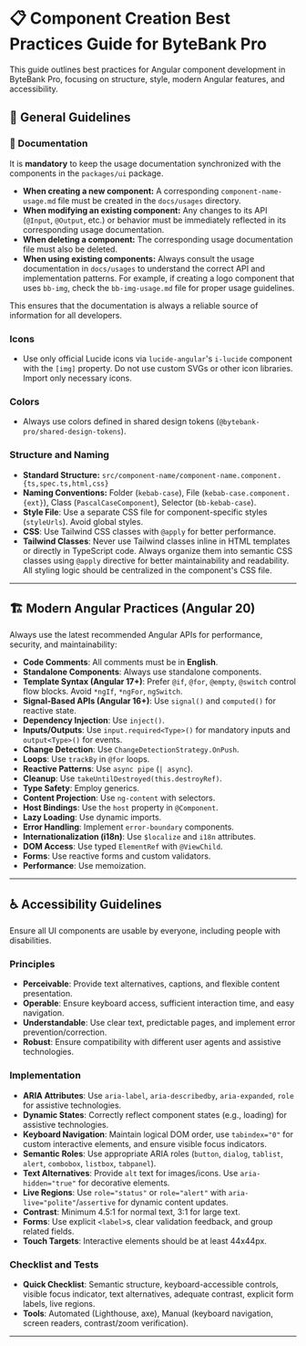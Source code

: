 # 📋 Component Creation Best Practices Guide for ByteBank Pro

This guide outlines best practices for Angular component development in ByteBank Pro, focusing on structure, style, modern Angular features, and accessibility.

## 🎨 General Guidelines

### 📝 Documentation

It is **mandatory** to keep the usage documentation synchronized with the components in the `packages/ui` package.

- **When creating a new component:** A corresponding `component-name-usage.md` file must be created in the `docs/usages` directory.
- **When modifying an existing component:** Any changes to its API (`@Input`, `@Output`, etc.) or behavior must be immediately reflected in its corresponding usage documentation.
- **When deleting a component:** The corresponding usage documentation file must also be deleted.
- **When using existing components:** Always consult the usage documentation in `docs/usages` to understand the correct API and implementation patterns. For example, if creating a logo component that uses `bb-img`, check the `bb-img-usage.md` file for proper usage guidelines.

This ensures that the documentation is always a reliable source of information for all developers.

### Icons

- Use only official Lucide icons via `lucide-angular`'s `i-lucide` component with the `[img]` property. Do not use custom SVGs or other icon libraries. Import only necessary icons.

### Colors

- Always use colors defined in shared design tokens (`@bytebank-pro/shared-design-tokens`).

### Structure and Naming

- **Standard Structure:** `src/component-name/component-name.component.{ts,spec.ts,html,css}`
- **Naming Conventions:** Folder (`kebab-case`), File (`kebab-case.component.{ext}`), Class (`PascalCaseComponent`), Selector (`bb-kebab-case`).
- **Style File**: Use a separate CSS file for component-specific styles (`styleUrls`). Avoid global styles.
- **CSS**: Use Tailwind CSS classes with `@apply` for better performance.
- **Tailwind Classes**: Never use Tailwind classes inline in HTML templates or directly in TypeScript code. Always organize them into semantic CSS classes using `@apply` directive for better maintainability and readability. All styling logic should be centralized in the component's CSS file.

---

## 🏗️ Modern Angular Practices (Angular 20)

Always use the latest recommended Angular APIs for performance, security, and maintainability:

- **Code Comments**: All comments must be in **English**.
- **Standalone Components**: Always use standalone components.
- **Template Syntax (Angular 17+)**: Prefer `@if`, `@for`, `@empty`, `@switch` control flow blocks. Avoid `*ngIf`, `*ngFor`, `ngSwitch`.
- **Signal-Based APIs (Angular 16+)**: Use `signal()` and `computed()` for reactive state.
- **Dependency Injection**: Use `inject()`.
- **Inputs/Outputs**: Use `input.required<Type>()` for mandatory inputs and `output<Type>()` for events.
- **Change Detection**: Use `ChangeDetectionStrategy.OnPush`.
- **Loops**: Use `trackBy` in `@for` loops.
- **Reactive Patterns**: Use `async pipe` (`| async`).
- **Cleanup**: Use `takeUntilDestroyed(this.destroyRef)`.
- **Type Safety**: Employ generics.
- **Content Projection**: Use `ng-content` with selectors.
- **Host Bindings**: Use the `host` property in `@Component`.
- **Lazy Loading**: Use dynamic imports.
- **Error Handling**: Implement `error-boundary` components.
- **Internationalization (i18n)**: Use `$localize` and `i18n` attributes.
- **DOM Access**: Use typed `ElementRef` with `@ViewChild`.
- **Forms**: Use reactive forms and custom validators.
- **Performance**: Use memoization.

---

## ♿ Accessibility Guidelines

Ensure all UI components are usable by everyone, including people with disabilities.

### Principles

- **Perceivable**: Provide text alternatives, captions, and flexible content presentation.
- **Operable**: Ensure keyboard access, sufficient interaction time, and easy navigation.
- **Understandable**: Use clear text, predictable pages, and implement error prevention/correction.
- **Robust**: Ensure compatibility with different user agents and assistive technologies.

### Implementation

- **ARIA Attributes**: Use `aria-label`, `aria-describedby`, `aria-expanded`, `role` for assistive technologies.
- **Dynamic States**: Correctly reflect component states (e.g., loading) for assistive technologies.
- **Keyboard Navigation**: Maintain logical DOM order, use `tabindex="0"` for custom interactive elements, and ensure visible focus indicators.
- **Semantic Roles**: Use appropriate ARIA roles (`button`, `dialog`, `tablist`, `alert`, `combobox`, `listbox`, `tabpanel`).
- **Text Alternatives**: Provide `alt` text for images/icons. Use `aria-hidden="true"` for decorative elements.
- **Live Regions**: Use `role="status"` or `role="alert"` with `aria-live="polite"`/`assertive` for dynamic content updates.
- **Contrast**: Minimum 4.5:1 for normal text, 3:1 for large text.
- **Forms**: Use explicit `<label>`s, clear validation feedback, and group related fields.
- **Touch Targets**: Interactive elements should be at least 44x44px.

### Checklist and Tests

- **Quick Checklist**: Semantic structure, keyboard-accessible controls, visible focus indicator, text alternatives, adequate contrast, explicit form labels, live regions.
- **Tools**: Automated (Lighthouse, axe), Manual (keyboard navigation, screen readers, contrast/zoom verification).

---
